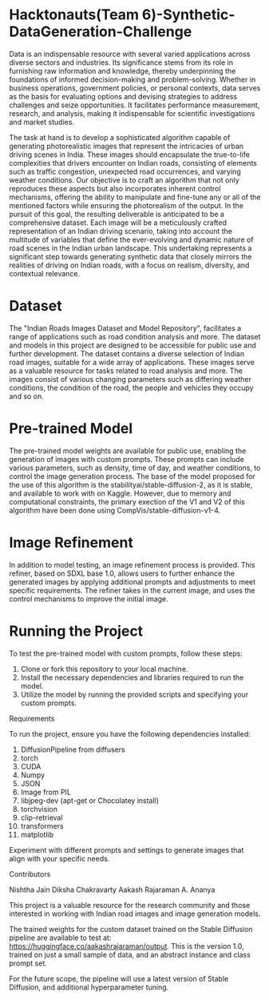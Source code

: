 # Hacktonauts(Team 6)-Synthetic-DataGeneration-Challenge

Data is an indispensable resource with several varied applications across diverse sectors and industries. Its significance stems from its role in furnishing raw information and knowledge, thereby underpinning the foundations of informed decision-making and problem-solving. Whether in business operations, government policies, or personal contexts, data serves as the basis for evaluating options and devising strategies to address challenges and seize opportunities. It facilitates performance measurement, research, and analysis, making it indispensable for scientific investigations and market studies.


The task at hand is to develop a sophisticated algorithm capable of generating photorealistic images that represent the intricacies of urban driving scenes in India. These images should encapsulate the true-to-life complexities that drivers encounter on Indian roads, consisting of elements such as traffic congestion, unexpected road occurrences, and varying weather conditions. Our objective is to craft an algorithm that not only reproduces these aspects but also incorporates inherent control mechanisms, offering the ability to manipulate and fine-tune any or all of the mentioned factors while ensuring the photorealism of the output. In the pursuit of this goal, the resulting deliverable is anticipated to be a comprehensive dataset. Each image will be a meticulously crafted representation of an Indian driving scenario, taking into account the multitude of variables that define the ever-evolving and dynamic nature of road scenes in the Indian urban landscape. This undertaking represents a significant step towards generating synthetic data that closely mirrors the realities of driving on Indian roads, with a focus on realism, diversity, and contextual relevance.


# Dataset

The "Indian Roads Images Dataset and Model Repository",  facilitates a range of applications such as road condition analysis and more. The dataset and models in this project are designed to be accessible for public use and further development.
The dataset contains a diverse selection of Indian road images, suitable for a wide array of applications. These images serve as a valuable resource for tasks related to road analysis and more. The images consist of various changing parameters such as differing weather conditions, the condition of the road, the people and vehicles they occupy and so on. 


# Pre-trained Model

The pre-trained model weights are available for public use, enabling the generation of images with custom prompts. These prompts can include various parameters, such as density, time of day, and weather conditions, to control the image generation process. The base of the model proposed for the use of this algorithm is the stabilityai/stable-diffusion-2, as it is stable, and available to work with on Kaggle. However, due to memory and computational constraints, the primary exection of the V1 and V2 of this algorithm have been done using CompVis/stable-diffusion-v1-4.

# Image Refinement

In addition to model testing, an image refinement process is provided. This refiner, based on SDXL base 1.0, allows users to further enhance the generated images by applying additional prompts and adjustments to meet specific requirements. The refiner takes in the current image, and uses the control mechanisms to improve the initial image.

# Running the Project

To test the pre-trained model with custom prompts, follow these steps:

1. Clone or fork this repository to your local machine.
2. Install the necessary dependencies and libraries required to run the model.
3. Utilize the model by running the provided scripts and specifying your custom prompts.

Requirements

To run the project, ensure you have the following dependencies installed:

1. DiffusionPipeline from diffusers
2. torch
3. CUDA
4. Numpy
5. JSON
6. Image from PIL
7. libjpeg-dev (apt-get or Chocolatey install)
8. torchvision
9. clip-retrieval
10. transformers
12. matplotlib

Experiment with different prompts and settings to generate images that align with your specific needs.

Contributors

 Nishtha Jain
 Diksha Chakravarty
 Aakash Rajaraman
 A. Ananya

This project is a valuable resource for the research community and those interested in working with Indian road images and image generation models.

The trained weights for the custom dataset trained on the Stable Diffusion pipeline are available to test at: https://huggingface.co/aakashrajaraman/output. This is the version 1.0, trained on just a small sample of data, and an abstract instance and class prompt set. 

For the future scope, the pipeline will use a latest version of Stable Diffusion, and additional hyperparameter tuning.
